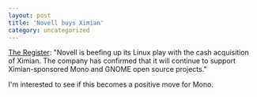 ```yaml
---
layout: post
title: 'Novell buys Ximian'
category: uncategorized
---
```


[The Register](http://www.theregister.co.uk/content/4/32145.html): "Novell is beefing up its Linux play with the cash acquisition of Ximian. The company has confirmed that it will continue to support Ximian-sponsored Mono and GNOME open source projects."

I'm interested to see if this becomes a positive move for Mono.
